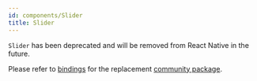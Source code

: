 ```yaml
---
id: components/Slider
title: Slider
---
```


`Slider` has been deprecated and will be removed from React Native in the
future.

Please refer to [bindings](https://github.com/reason-react-native/slider) for
the replacement
[community package](https://github.com/callstack/react-native-slider).
